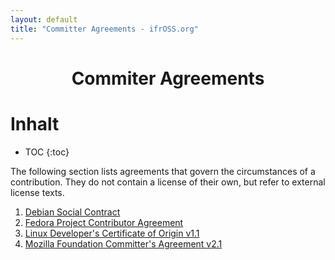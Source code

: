 ```yaml
---
layout: default
title: "Committer Agreements - ifrOSS.org"
---
```


<h1 style="text-align: center;">️Commiter Agreements</h1>
<h1>Inhalt</h1>

* TOC
{:toc}

The following section lists agreements that govern the circumstances
of a contribution. They do not contain a license of their own, but
refer to external license texts.

1. [Debian Social Contract](https://www.debian.org/social_contract)
2. [Fedora Project Contributor Agreement](https://fedoraproject.org/wiki/Legal:Fedora_Project_Contributor_Agreement#FPCA_Text)
3. [Linux Developer's Certificate of Origin v1.1](http://git.kernel.org/cgit/linux/kernel/git/torvalds/linux.git/tree/Documentation/SubmittingPatches#n358)
4. [Mozilla Foundation Committer's Agreement v2.1](https://www.mozilla.org/hacking/committer/committers-agreement.pdf)
